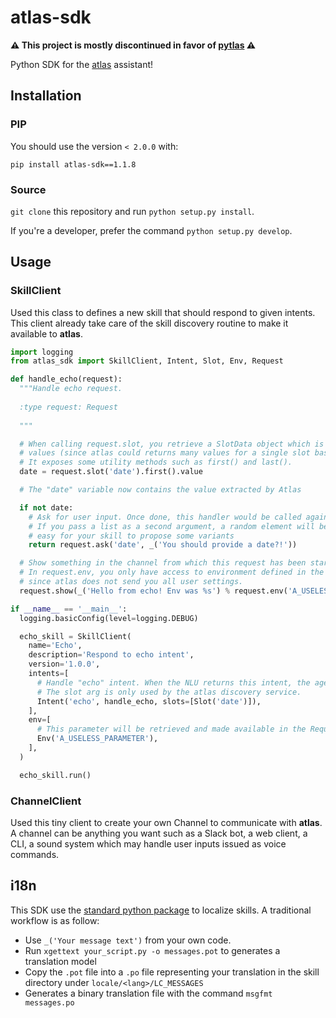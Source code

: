 atlas-sdk
===

**⚠️ This project is mostly discontinued in favor of [pytlas](https://github.com/atlassistant/pytlas) ⚠️**

Python SDK for the [atlas](https://github.com/atlassistant/atlas) assistant!

## Installation

### PIP

You should use the version `< 2.0.0` with:

`pip install atlas-sdk==1.1.8`

### Source

`git clone` this repository and run `python setup.py install`. 

If you're a developer, prefer the command `python setup.py develop`.

## Usage

### SkillClient

Used this class to defines a new skill that should respond to given intents. This client already take care of the skill discovery routine to make it available to **atlas**.

```python
import logging
from atlas_sdk import SkillClient, Intent, Slot, Env, Request

def handle_echo(request):
  """Handle echo request.
  
  :type request: Request
  
  """

  # When calling request.slot, you retrieve a SlotData object which is a wrapper around a list of
  # values (since atlas could returns many values for a single slot based on user input.
  # It exposes some utility methods such as first() and last().
  date = request.slot('date').first().value

  # The "date" variable now contains the value extracted by Atlas

  if not date:
    # Ask for user input. Once done, this handler would be called again
    # If you pass a list as a second argument, a random element will be choose as the text, this make it
    # easy for your skill to propose some variants
    return request.ask('date', _('You should provide a date?!'))

  # Show something in the channel from which this request has been started
  # In request.env, you only have access to environment defined in the SkillClient,
  # since atlas does not send you all user settings.
  request.show(_('Hello from echo! Env was %s') % request.env('A_USELESS_PARAMETER'), terminate=True)

if __name__ == '__main__':
  logging.basicConfig(level=logging.DEBUG)

  echo_skill = SkillClient(
    name='Echo',
    description='Respond to echo intent',
    version='1.0.0',
    intents=[
      # Handle "echo" intent. When the NLU returns this intent, the agent will call this skill and our handler.
      # The slot arg is only used by the atlas discovery service.
      Intent('echo', handle_echo, slots=[Slot('date')]),
    ],
    env=[
      # This parameter will be retrieved and made available in the Request argument in your handlers. This parameter is available on a per user basis so each user can have its own set of parameters
      Env('A_USELESS_PARAMETER'),
    ],
  )

  echo_skill.run()
```

### ChannelClient

Used this tiny client to create your own Channel to communicate with **atlas**. A channel can be anything you want such as a Slack bot, a web client, a CLI, a sound system which may handle user inputs issued as voice commands.

## i18n

This SDK use the [standard python package](https://docs.python.org/3/library/i18n.html) to localize skills. A traditional workflow is as follow:

- Use `_('Your message text')` from your own code.
- Run `xgettext your_script.py -o messages.pot` to generates a translation model
- Copy the `.pot` file into a `.po` file representing your translation in the skill directory under `locale/<lang>/LC_MESSAGES`
- Generates a binary translation file with the command `msgfmt messages.po`
